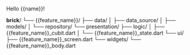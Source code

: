 Hello {{name}}!

__brick__/
└── {{feature_name}}/
├── data/
│   ├── data_source/
│   ├── models/
│   └── repository/
└── presentation/
├── logic/
│   ├── {{feature_name}}_cubit.dart
│   └── {{feature_name}}_state.dart
└── ui/
├── {{feature_name}}_screen.dart
└── widgets/
└── {{feature_name}}_body.dart
